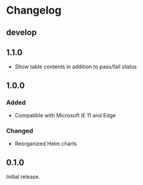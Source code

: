 # Changelog

## develop

## 1.1.0
- Show table contents in addition to pass/fail status

## 1.0.0
### Added

- Compatible with Microsoft IE 11 and Edge

### Changed

- Reorganized Helm charts

## 0.1.0
Initial release.
